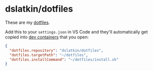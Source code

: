 # dslatkin/dotfiles

These are my [dotfiles](https://dotfiles.github.io/).

Add this to your `settings.json` in VS Code and they'll automatically
get copied into [dev containers](https://code.visualstudio.com/docs/remote/containers)
that you open:

```json
{
  "dotfiles.repository": "dslatkin/dotfiles",
  "dotfiles.targetPath": "~/dotfiles",
  "dotfiles.installCommand": "~/dotfiles/install.sh"
}
```
